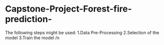 # Capstone-Project-Forest-fire-prediction-
The following steps might be used:
1.Data Pre-Processing 2.Selection of the model 3.Train the model
/n


